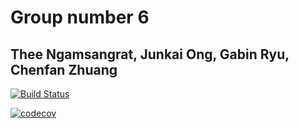 # Group number 6
## Thee Ngamsangrat, Junkai Ong, Gabin Ryu, Chenfan Zhuang

[![Build Status](https://travis-ci.com/cs107-JTGC/cs107-FinalProject.svg?token=x7xxa4MpWJjkYqvzXjGZ&branch=master)](https://travis-ci.com/cs107-JTGC/cs107-FinalProject)

[![codecov](https://codecov.io/gh/cs107-JTGC/cs107-FinalProject/branch/master/graph/badge.svg?token=LSM8TFSEA1)](undefined)